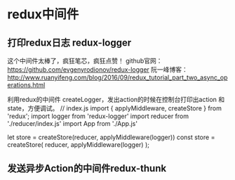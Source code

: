 # redux中间件

## 打印redux日志  redux-logger
这个中间件太棒了，疯狂笔芯，疯狂点赞！
github官网：https://github.com/evgenyrodionov/redux-logger
阮一峰博客：http://www.ruanyifeng.com/blog/2016/09/redux_tutorial_part_two_async_operations.html

利用redux的中间件 createLogger，发出action的时候在控制台打印出action 和 state，方便调试。
// index.js
import { applyMiddleware, createStore } from 'redux';
import logger from 'redux-logger'
import reducer from './reducer/index.js'
import App from './App.js'

let store = createStore(reducer, applyMiddleware(logger))
const store = createStore(
  reducer,
  applyMiddleware(logger)
);

## 发送异步Action的中间件redux-thunk
